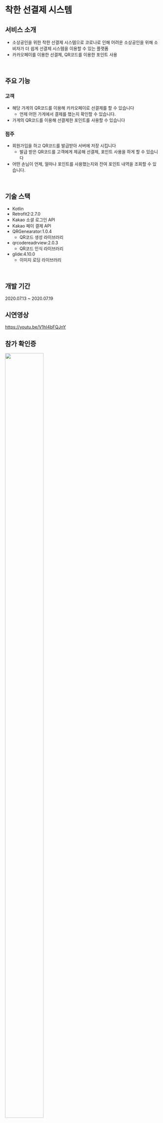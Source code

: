 # 착한 선결제 시스템

## 서비스 소개

- 소상공인을 위한 착한 선결제 시스템으로 코로나로 인해 어려운 소상공인을 위해 소비자가 더 쉽게 선결제 시스템을 이용할 수 있는 플랫폼
- 카카오페이를 이용한 선결제, QR코드를 이용한 포인트 사용

</br >

## 주요 기능

### 고객
 
 - 해당 가게의 QR코드를 이용해 카카오페이로 선결제를 할 수 있습니다
   - 언제 어떤 가게에서 결제를 했는지 확인할 수 있습니다.
 - 가게의 QR코드를 이용해 선결제한 포인트를 사용할 수 있습니다

### 점주

- 회원가입을 하고 QR코드를 발급받아 서버에 저장 시킵니다
  - 발급 받은 QR코드를 고객에게 제공해 선결제, 포인트 사용을 하게 할 수 있습니다
- 어떤 손님이 언제, 얼마나 포인트를 사용했는지와 잔여 포인트 내역을 조회할 수 있습니다.

</br >

## 기술 스택

- Kotlin
- Retrofit2:2.7.0
- Kakao 소셜 로그인 API
- Kakao 페이 결제 API
- QRGenearator:1.0.4
  - QR코드 생성 라이브러리
- qrcodereadrview:2.0.3
  - QR코드 인식 라이브러리
- glide:4.10.0
  - 이미지 로딩 라이브러리

</br >

## 개발 기간
2020.07.13 ~ 2020.07.19

## 시연영상

https://youtu.be/V1hI4bFQJnY

## 참가 확인증
<img src="https://user-images.githubusercontent.com/62510764/96859483-81332b00-149c-11eb-98ca-be78fed86037.JPG" height=80% width="50%"></img>

## 상장
<img src="https://user-images.githubusercontent.com/62510764/96858827-ba1ed000-149b-11eb-8636-07193055c7d5.png" width="50%"></img>
